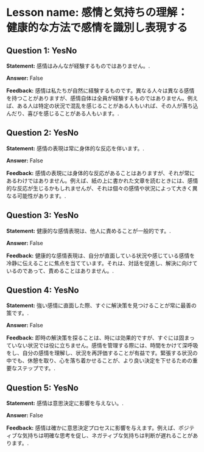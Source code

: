 # Lesson name: 感情と気持ちの理解：健康的な方法で感情を識別し表現する

## Question 1: YesNo

**Statement:** 感情はみんなが経験するものではありません。.

**Answer:** False

**Feedback:**
感情は私たちが自然に経験するものです。異なる人々は異なる感情を持つことがありますが、感情自体は全員が経験するものではありません。例えば、ある人は特定の状況で混乱を感じることがある人もいれば、その人が落ち込んだり、喜びを感じることがある人もいます。.


## Question 2: YesNo

**Statement:** 感情の表現は常に身体的な反応を伴います。.

**Answer:** False

**Feedback:**
感情の表現には身体的な反応があることはありますが、それが常にあるわけではありません。例えば、紙の上に書かれた文章を読むときには、感情的な反応が生じるかもしれませんが、それは個々の感情や状況によって大きく異なる可能性があります。.


## Question 3: YesNo

**Statement:** 健康的な感情表現は、他人に責めることが一般的です。.

**Answer:** False

**Feedback:**
健康的な感情表現は、自分が直面している状況や感じている感情を冷静に伝えることに焦点を当てています。それは、対話を促進し、解決に向けているのであって、責めることはありません。.


## Question 4: YesNo

**Statement:** 強い感情に直面した際、すぐに解決策を見つけることが常に最善の策です。.

**Answer:** False

**Feedback:**
即時の解決策を探ることは、時には効果的ですが、すぐには固まっていない状況では役に立ちません。感情を管理する際には、時間をかけて深呼吸をし、自分の感情を理解し、状況を再評価することが有益です。緊張する状況の中でも、休憩を取り、心を落ち着かせることが、より良い決定を下せるための重要なステップです。.


## Question 5: YesNo

**Statement:** 感情は意思決定に影響を与えない。.

**Answer:** False

**Feedback:**
感情は確かに意思決定プロセスに影響を与えます。例えば、ポジティブな気持ちは明確な思考を促し、ネガティブな気持ちは判断が遅れることがあります。.


